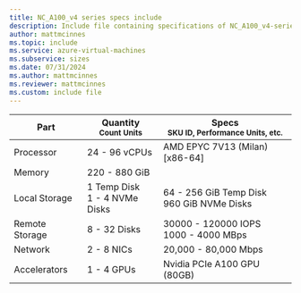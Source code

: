 ```yaml
---
title: NC_A100_v4 series specs include
description: Include file containing specifications of NC_A100_v4-series VM sizes.
author: mattmcinnes
ms.topic: include
ms.service: azure-virtual-machines
ms.subservice: sizes
ms.date: 07/31/2024
ms.author: mattmcinnes
ms.reviewer: mattmcinnes
ms.custom: include file
---
```

| Part | Quantity <br><sup>Count Units | Specs <br><sup>SKU ID, Performance Units, etc.  |
|---|---|---|
| Processor      | 24 - 96 vCPUs       | AMD EPYC 7V13 (Milan) [x86-64]                               |
| Memory         | 220 - 880 GiB          |                                  |
| Local Storage  | 1 Temp Disk <br> 1 - 4 NVMe Disks          | 64 - 256 GiB Temp Disk <br> 960 GiB NVMe Disks                         |
| Remote Storage | 8 - 32 Disks    | 30000 - 120000 IOPS <br>1000 - 4000 MBps   |
| Network        | 2 - 8 NICs          | 20,000 - 80,000 Mbps                          |
| Accelerators   | 1 - 4 GPUs              | Nvidia PCIe A100 GPU (80GB)                                  |
